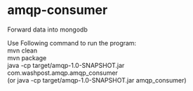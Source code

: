 amqp-consumer
=============
Forward data into mongodb<br />

Use Following command to run the program:<br />
mvn clean<br />
mvn package<br />
java -cp target/amqp-1.0-SNAPSHOT.jar com.washpost.amqp.amqp_consumer<br />
(or java -cp target/amqp-1.0-SNAPSHOT.jar amqp_consumer)
